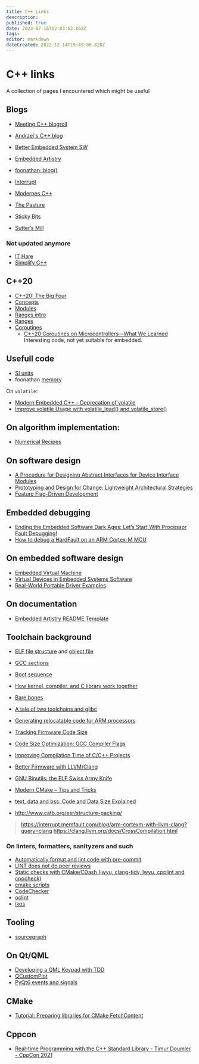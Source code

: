 ```yaml
---
title: C++ Links
description: 
published: true
date: 2023-07-16T12:03:52.862Z
tags: 
editor: markdown
dateCreated: 2022-12-14T19:49:06.828Z
---
```


# C++ links

A collection of pages I encountered which might be useful

## Blogs

* [Meeting C++ blogroll](https://www.meetingcpp.com/blog/blogroll/)

* [Andrzej's C++ blog](https://akrzemi1.wordpress.com/)
* [Better Embedded System SW](https://betterembsw.blogspot.com/)
* [Embedded Artistry](https://embeddedartistry.com/blog)
* [foonathan::blog()](https://www.foonathan.net/)
* [Interrupt](https://interrupt.memfault.com/blog/)
* [Modernes C++](https://www.modernescpp.com/)
* [The Pasture](https://thephd.dev/)
* [Sticky Bits](https://blog.feabhas.com/)

* [Sutter’s Mill](https://herbsutter.com/)

### Not updated anymore

* [IT Hare](http://ithare.com/)
* [Simplify C++](https://arne-mertz.de/)

## C++20

* [C++20: The Big Four](https://www.modernescpp.com/index.php/thebigfour)
* [Concepts](https://www.modernescpp.com/index.php/define-concepts)
* [Modules](https://www.modernescpp.com/index.php/cpp20-modules)
* [Ranges intro](https://www.modernescpp.com/index.php/c-20-the-ranges-library)
* [Ranges](https://www.modernescpp.com/index.php/the-ranges-library-in-c-20-a-deep-dive)
* [Coroutines](https://www.modernescpp.com/index.php/c-20-coroutines-the-first-overview)
  * [C++20 Coroutines on Microcontrollers—What We Learned](file:///C:/Users/RMQ/Downloads/Belsonetal.-2020-C20CoroutinesonMicrocontrollers-WhatWeLearned.pdf)
    Interesting code, not yet suitable for embedded.

## Usefull code
* [SI units](https://github.com/bernedom/SI)
* foonathan [memory](https://github.com/foonathan/memory)

On `volatile`:
* [Modern Embedded C++ – Deprecation of volatile](https://blog.feabhas.com/2021/05/modern-embedded-c-deprecation-of-volatile/#more-3495)
* [Improve volatile Usage with volatile_load() and volatile_store()](https://embeddedartistry.com/blog/2019/03/11/improve-volatile-usage-with-volatile_load-and-volatile_store/)

## On algorithm implementation:
* [Numerical Recipes](http://numerical.recipes/)

## On software design
* [A Procedure for Designing Abstract Interfaces for Device Interface Modules](https://embeddedartistry.com/fieldatlas/a-procedure-for-designing-abstract-interfaces-for-device-interface-modules/)
* [Prototyping and Design for Change: Lightweight Architectural Strategies](https://embeddedartistry.com/blog/2020/01/20/prototyping-for-portability-lightweight-architectural-strategies/)
* [Feature Flag-Driven Development](https://dzone.com/articles/feature-flag-driven-development)


## Embedded debugging

* [Ending the Embedded Software Dark Ages: Let’s Start With Processor Fault Debugging!](https://embeddedartistry.com/blog/2021/01/11/hard-fault-debugging/)
* [How to debug a HardFault on an ARM Cortex-M MCU](https://interrupt.memfault.com/blog/cortex-m-fault-debug?query=hardfault)

## On embedded software design

* [Embedded Virtual Machine](https://github.com/embvm)
* [Virtual Devices in Embedded Systems Software](https://embeddedartistry.com/blog/2020/08/03/virtual-devices-in-embedded-systems-software/)
* [Real-World Portable Driver Examples](https://embeddedartistry.com/blog/2020/11/23/real-world-portable-driver-examples/)

## On documentation

* [Embedded Artistry README Template](https://embeddedartistry.com/blog/2017/11/30/embedded-artistry-readme-template/)

## Toolchain background

* [ELF file structure](https://wiki.osdev.org/ELF) and [object file](https://en.wikipedia.org/wiki/Object_file)
* [GCC sections](https://gcc.gnu.org/onlinedocs/gccint/Sections.html)
* [Boot sequence](https://wiki.osdev.org/Boot_sequence)
* [How kernel, compiler, and C library work together](https://wiki.osdev.org/How_kernel,_compiler,_and_C_library_work_together)
* [Bare bones](https://wiki.osdev.org/Bare_bones)
* [A tale of two toolchains and glibc](https://www.collabora.com/news-and-blog/blog/2021/09/30/a-tale-of-two-toolchains-and-glibc/)
* [Generating relocatable code for ARM processors](https://blog.llvm.org/posts/2021-10-01-generating-relocatable-code-for-arm-processors/)

* [Tracking Firmware Code Size](https://interrupt.memfault.com/blog/code-size-deltas?query=compile%20flags)
* [Code Size Optimization: GCC Compiler Flags](https://interrupt.memfault.com/blog/code-size-optimization-gcc-flags?query=improving%20compilation%20time)
* [Improving Compilation Time of C/C++ Projects](https://interrupt.memfault.com/blog/improving-compilation-times-c-cpp-projects?query=improving%20compilation%20time)
* [Better Firmware with LLVM/Clang](https://interrupt.memfault.com/blog/arm-cortexm-with-llvm-clang?query=better%20firmware%20with%20llvm)
* [GNU Binutils: the ELF Swiss Army Knife](https://interrupt.memfault.com/blog/gnu-binutils?query=gnu%20binutil)

* [Modern CMake – Tips and Tricks](https://www.incredibuild.com/blog/modern-cmake-tips-and-tricks)

* [text, data and bss: Code and Data Size Explained](https://mcuoneclipse.com/2013/04/14/text-data-and-bss-code-and-data-size-explained/)

* http://www.catb.org/esr/structure-packing/

> https://interrupt.memfault.com/blog/arm-cortexm-with-llvm-clang?query=clang
> https://clang.llvm.org/docs/CrossCompilation.html

### On linters, formatters, sanityzers and such

* [Automatically format and lint code with pre-commit](https://interrupt.memfault.com/blog/pre-commit?query=automatically%20format%20and%20lint)
* [LINT does not do peer reviews](https://betterembsw.blogspot.com/2020/08/lint-does-not-do-peer-reviews.html)
* [Static checks with CMake/CDash (iwyu, clang-tidy, lwyu, cpplint and cppcheck)](https://www.kitware.com/static-checks-with-cmake-cdash-iwyu-clang-tidy-lwyu-cpplint-and-cppcheck/)
* [cmake scripts](https://github.com/StableCoder/cmake-scripts#sanitizer-builds-sanitizerscmake)
* [CodeChecker](https://github.com/Ericsson/CodeChecker)
* [oclint](https://oclint.org/)
* [ikos](https://github.com/NASA-SW-VnV/ikos)

## Tooling

* [sourcegraph](https://about.sourcegraph.com/)

## On Qt/QML

* [Developing a QML Keypad with TDD](https://embeddeduse.com/2021/11/18/developing-a-qml-keypad-with-tdd/)
* [QCustomPlot ](https://www.qcustomplot.com/)
* [PyQt6 events and signals](https://zetcode.com/pyqt6/eventssignals/)

## CMake

* [Tutorial: Preparing libraries for CMake FetchContent](https://www.foonathan.net/2022/06/cmake-fetchcontent/)

## Cppcon

* [Real-time Programming with the C++ Standard Library - Timur Doumler - CppCon 2021](https://www.youtube.com/watch?v=Tof5pRedskI)
